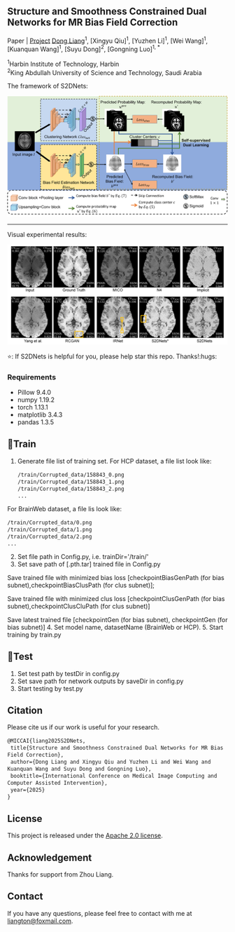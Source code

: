 ## Structure and Smoothness Constrained Dual Networks for MR Bias Field Correction
Paper  |  [Project](https://github.com/LeongDong/S2DNets/)
[Dong Liang](https://github.com/LeongDong/)<sup>1</sup>, [Xingyu Qiu]<sup>1</sup>, [Yuzhen Li]<sup>1</sup>, [Wei Wang]<sup>1</sup>, [Kuanquan Wang]<sup>1</sup>, [Suyu Dong]<sup>2</sup>, [Gongning Luo]<sup>1, \*</sup>

<sup>1</sup>Harbin Institute of Technology, Harbin<br><sup>2</sup>King Abdullah University of Science and Technology, Saudi Arabia

The framework of S2DNets:
<p align="center">
  <img src="assets/Framework.jpg">
</p>

---

Visual experimental results:
<p align="center">
  <img src="assets/Results.png">
</p>
⭐: If S2DNets is helpful for you, please help star this repo. Thanks!:hugs:

### Requirements
- Pillow 9.4.0
- numpy 1.19.2
- torch 1.13.1 
- matplotlib 3.4.3
- pandas 1.3.5

## <a name="train"></a>:stars:Train
<a name="gen_file_list"></a>
1. Generate file list of training set. For HCP dataset, a file list look like:
   ```
   /train/Corrupted_data/158843_0.png
   /train/Corrupted_data/158843_1.png
   /train/Corrupted_data/158843_2.png
   ...
   ```
   
For BrainWeb dataset, a file lis look like:
   ```
   /train/Corrupted_data/0.png
   /train/Corrupted_data/1.png
   /train/Corrupted_data/2.png
   ...
   ```
2. Set file path in Config.py, i.e. trainDir='/train/'
3. Set save path of [.pth.tar] trained file in Config.py 

Save trained file with minimized bias loss [checkpointBiasGenPath (for bias subnet),checkpointBiasClusPath (for clus subnet)];

Save trained file with minimized clus loss [checkpointClusGenPath (for bias subnet),checkpointClusCluPath (for clus subnet)]

Save latest trained file [checkpointGen (for bias subnet), checkpointGen (for bias subnet)]
4. Set model name, datasetName (BrainWeb or HCP).
5. Start training by train.py

## <a name="test"></a>:stars:Test
1. Set test path by testDir in config.py
2. Set save path for network outputs by saveDir in config.py
3. Start testing by test.py

## Citation
Please cite us if our work is useful for your research.

```
@MICCAI{liang2025S2DNets,
 title{Structure and Smoothness Constrained Dual Networks for MR Bias Field Correction},
 author={Dong Liang and Xingyu Qiu and Yuzhen Li and Wei Wang and Kuanquan Wang and Suyu Dong and Gongning Luo},
 booktitle={International Conference on Medical Image Computing and Computer Assisted Intervention},
 year={2025}
}
```
## License

This project is released under the [Apache 2.0 license](LICENSE).

## Acknowledgement

Thanks for support from Zhou Liang.

## Contact

If you have any questions, please feel free to contact with me at liangton@foxmail.com.
